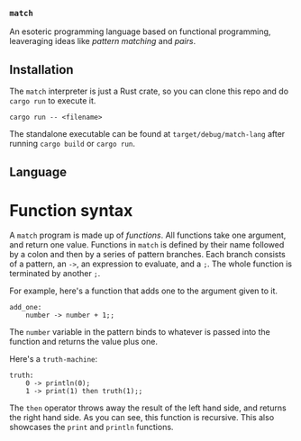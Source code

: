 ### `match`
An esoteric programming language based on functional programming, leaveraging ideas like *pattern matching* and *pairs*.

## Installation
The `match` interpreter is just a Rust crate, so you can clone this repo and do `cargo run` to execute it.
```
cargo run -- <filename>
```
The standalone executable can be found at `target/debug/match-lang` after running `cargo build` or `cargo run`.

## Language
# Function syntax
A `match` program is made up of *functions*. All functions take one argument, and return one value.
Functions in `match` is defined by their name followed by a colon and then by a series of pattern branches.
Each branch consists of a pattern, an `->`, an expression to evaluate, and a `;`. The whole function is terminated by another `;`.

For example, here's a function that adds one to the argument given to it.
```
add_one:
    number -> number + 1;;
```
The `number` variable in the pattern binds to whatever is passed into the function and returns the value plus one.

Here's a `truth-machine`:
```
truth:
    0 -> println(0);
    1 -> print(1) then truth(1);;
```
The `then` operator throws away the result of the left hand side, and returns the right hand side.
As you can see, this function is recursive. This also showcases the `print` and `println` functions.
